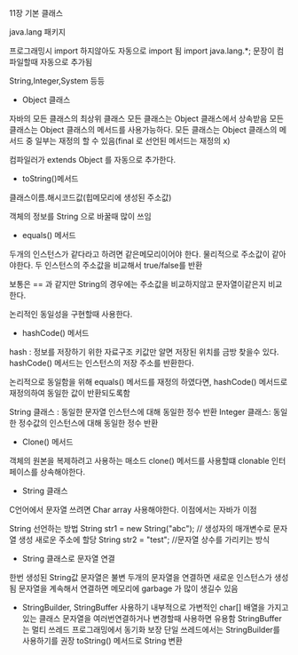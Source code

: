 11장 기본 클래스

java.lang 패키지 

프로그래밍시 import 하지않아도 자동으로 import 됨
import java.lang.*; 문장이 컴파일할때 자동으로 추가됨

String,Integer,System 등등

- Object 클래스

 자바의 모든 클래스의 최상위 클래스
 모든 클래스는 Object 클래스에서 상속받음
 모든 클래스는 Object 클래스의 메서드를 사용가능하다.
 모든 클래스는 Object 클래스의 메서드 중 일부는 재정의 할 수 있음(final 로 선언된 메서드는 재정의 x)
 
 컴파일러가 extends Object 를 자동으로 추가한다.
 
- toString()메서드

클래스이름.해시코드값(힙메모리에 생성된 주소값)

객체의 정보를 String 으로 바꿀때 많이 쓰임

- equals() 메서드 

 두개의 인스턴스가 같다라고 하려면  같은메모리이어야 한다. 물리적으로 주소값이 같아야한다.
 두 인스턴스의 주소값을 비교해서 true/false를 반환
 
 보통은 == 과 같지만 String의 경우에는 주소값을 비교하지않고 문자열이같은지 비교한다.
 
 논리적인 동일성을 구현할때 사용한다.
 
 - hashCode() 메서드
 
 hash : 정보를 저장하기 위한 자료구조
 키값만 알면 저장된 위치를 금방 찾을수 있다.
 hashCode() 메서드는 인스턴스의 저장 주소를 반환한다.
 
 논리적으로 동일함을 위해 equals() 메서드를 재정의 하였다면, hashCode() 메서드로 재정의하여 동일한 값이 반환되도록함
 
 String 클래스 : 동일한 문자열 인스턴스에 대해 동일한 정수 반환
 Integer 클래스: 동일한 정수값의 인스턴스에 대해 동일한 정수 반환
 
 - Clone() 메서드
 
 객체의 원본을 복제하려고 사용하는 매소드
 clone()  메서드를 사용할떄 clonable 인터페이스를 상속해야한다.
 
 
 - String 클래스
 
  C언어에서 문자열 쓰려면 Char array 사용해야한다.
  이점에서는 자바가 이점
  
  String 선언하는 방법
   String str1 = new String("abc");  // 생성자의 매개변수로 문자열 생성 새로운 주소에 할당
   String str2 = "test";        //문자열 상수를 가리키는 방식
   
   
 - String 클래스로 문자열 연결
 
 한번 생성된 String값 문자열은 불변
 두개의 문자열을 연결하면 새로운 인스턴스가 생성됨
 문자열을 계속해서 연결하면 메모리에 garbage 가 많이 생길수 있음
 
 
 - StringBuilder, StringBuffer 사용하기
  내부적으로 가변적인 char[] 배열을 가지고있는 클래스
  문자열을 여러번연결하거나 변경할때 사용하면 유용함
  StringBuffer는 멀티 쓰레드 프로그래밍에서 동기화 보장
  단일 쓰레드에서는 StringBuilder를 사용하기를 권장
  toString() 메서드로 String 변환